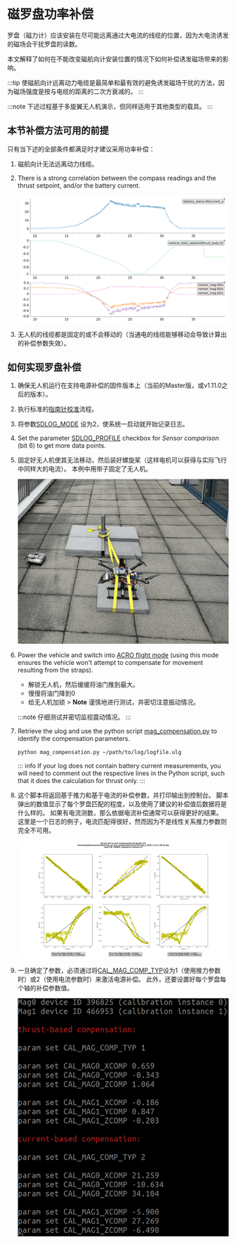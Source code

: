 # 磁罗盘功率补偿

罗盘（磁力计）应该安装在尽可能远离通过大电流的线缆的位置，因为大电流诱发的磁场会干扰罗盘的读数。

本文解释了如何在不能改变磁航向计安装位置的情况下如何补偿诱发磁场带来的影响。

:::tip
使磁航向计远离动力电缆是最简单和最有效的避免诱发磁场干扰的方法，因为磁场强度是按与电缆的距离的二次方衰减的。
:::

:::note
下述过程基于多旋翼无人机演示，但同样适用于其他类型的载具。
:::

<a id="when"></a>

## 本节补偿方法可用的前提

只有当下述的全部条件都满足时才建议采用功率补偿：

1. 磁航向计无法远离动力线缆。
1. There is a strong correlation between the compass readings and the thrust setpoint, and/or the battery current.

   ![失效的磁航向计](../../assets/advanced_config/corrupted_mag.png)

1. 无人机的线缆都是固定的或不会移动的（当通电的线缆能够移动会导致计算出的补偿参数失效）。

<a id="how"></a>

## 如何实现罗盘补偿

1. 确保无人机运行在支持电源补偿的固件版本上（当前的Master版，或v1.11.0之后的版本）。
1. 执行标准的[指南针校准](../config/compass.md#compass-calibration)流程。
1. 将参数[SDLOG_MODE](../advanced_config/parameter_reference.md#SDLOG_MODE) 设为2，使系统一启动就开始记录日志。
1. Set the parameter [SDLOG_PROFILE](../advanced_config/parameter_reference.md#SDLOG_PROFILE) checkbox for _Sensor comparison_ (bit 6) to get more data points.
1. 固定好无人机使其无法移动，然后装好螺旋桨（这样电机可以获得与实际飞行中同样大的电流）。 本例中用带子固定了无人机。

   ![带子](../../assets/advanced_config/strap.png)

1. Power the vehicle and switch into [ACRO flight mode](../flight_modes_mc/acro.md) (using this mode ensures the vehicle won't attempt to compensate for movement resulting from the straps).

   - 解锁无人机，然后缓缓将油门推到最大。
   - 慢慢将油门降到0
   - 给无人机加锁 > **Note** 谨慎地进行测试，并密切注意振动情况。

   :::note
仔细测试并密切监视震动情况。
:::

1. Retrieve the ulog and use the python script [mag_compensation.py](https://github.com/PX4/PX4-Autopilot/blob/main/src/modules/sensors/vehicle_magnetometer/mag_compensation/python/mag_compensation.py) to identify the compensation parameters.

   ```sh
   python mag_compensation.py ~/path/to/log/logfile.ulg
   ```

   ::: info
If your log does not contain battery current measurements, you will need to comment out the respective lines in the Python script, such that it does the calculation for thrust only.
:::

1. 这个脚本将返回基于推力和基于电流的补偿参数，并打印输出到控制台。 脚本弹出的数值显示了每个罗盘匹配的程度，以及使用了建议的补偿值后数据将是什么样的。 如果有电流测数，那么依据电流补偿通常可以获得更好的结果。 这里是一个日志的例子，电流匹配得很好，然而因为不是线性关系推力参数则完全不可用。

   ![线性匹配](../../assets/advanced_config/line_fit.png)

1. 一旦确定了参数，必须通过将[CAL_MAG_COMP_TYP](../advanced_config/parameter_reference.md#CAL_MAG_COMP_TYP)设为1（使用推力参数时）或2（使用电流参数时）来激活电源补偿。 此外，还要设置好每个罗盘每个轴的补偿参数值。

   ![补偿参数](../../assets/advanced_config/comp_params.png)
